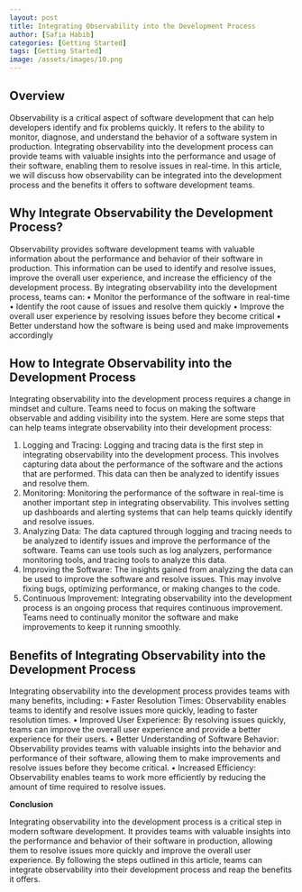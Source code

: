 ```yaml
---
layout: post
title: Integrating Observability into the Development Process
author: [Safia Habib]
categories: [Getting Started]
tags: [Getting Started]
image: /assets/images/10.png
---
```


## Overview

Observability is a critical aspect of software development that can help developers identify and fix problems quickly. It refers to the ability to monitor, diagnose, and understand the behavior of a software system in production. Integrating observability into the development process can provide teams with valuable insights into the performance and usage of their software, enabling them to resolve issues in real-time. In this article, we will discuss how observability can be integrated into the development process and the benefits it offers to software development teams.

## Why Integrate Observability the Development Process?

Observability provides software development teams with valuable information about the performance and behavior of their software in production. This information can be used to identify and resolve issues, improve the overall user experience, and increase the efficiency of the development process. By integrating observability into the development process, teams can:
• Monitor the performance of the software in real-time
• Identify the root cause of issues and resolve them quickly
• Improve the overall user experience by resolving issues before they become critical
• Better understand how the software is being used and make improvements accordingly

## How to Integrate Observability into the Development Process

Integrating observability into the development process requires a change in mindset and culture. Teams need to focus on making the software observable and adding visibility into the system. Here are some steps that can help teams integrate observability into their development process:
1. Logging and Tracing: Logging and tracing data is the first step in integrating observability into the development process. This involves capturing data about the performance of the software and the actions that are performed. This data can then be analyzed to identify issues and resolve them.
2. Monitoring: Monitoring the performance of the software in real-time is another important step in integrating observability. This involves setting up dashboards and alerting systems that can help teams quickly identify and resolve issues.
3. Analyzing Data: The data captured through logging and tracing needs to be analyzed to identify issues and improve the performance of the software. Teams can use tools such as log analyzers, performance monitoring tools, and tracing tools to analyze this data.
4. Improving the Software: The insights gained from analyzing the data can be used to improve the software and resolve issues. This may involve fixing bugs, optimizing performance, or making changes to the code.
5. Continuous Improvement: Integrating observability into the development process is an ongoing process that requires continuous improvement. Teams need to continually monitor the software and make improvements to keep it running smoothly.

## Benefits of Integrating Observability into the Development Process

Integrating observability into the development process provides teams with many benefits, including:
• Faster Resolution Times: Observability enables teams to identify and resolve issues more quickly, leading to faster resolution times.
• Improved User Experience: By resolving issues quickly, teams can improve the overall user experience and provide a better experience for their users.
• Better Understanding of Software Behavior: Observability provides teams with valuable insights into the behavior and performance of their software, allowing them to make improvements and resolve issues before they become critical.
• Increased Efficiency: Observability enables teams to work more efficiently by reducing the amount of time required to resolve issues.

**Conclusion**

Integrating observability into the development process is a critical step in modern software development. It provides teams with valuable insights into the performance and behavior of their software in production, allowing them to resolve issues more quickly and improve the overall user experience. By following the steps outlined in this article, teams can integrate observability into their development process and reap the benefits it offers.
